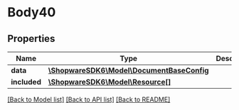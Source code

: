 # Body40

## Properties
Name | Type | Description | Notes
------------ | ------------- | ------------- | -------------
**data** | [**\ShopwareSDK6\Model\DocumentBaseConfig**](DocumentBaseConfig.md) |  | [optional] 
**included** | [**\ShopwareSDK6\Model\Resource[]**](Resource.md) |  | [optional] 

[[Back to Model list]](../../README.md#documentation-for-models) [[Back to API list]](../../README.md#documentation-for-api-endpoints) [[Back to README]](../../README.md)

